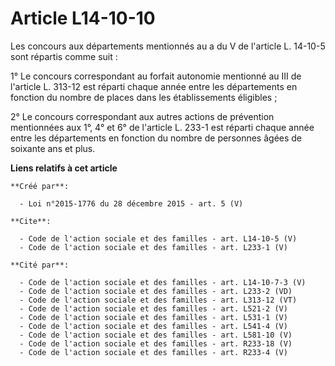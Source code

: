 # Article L14-10-10

Les concours aux départements mentionnés au a du V de l'article L. 14-10-5 sont répartis comme suit : 

1° Le concours correspondant au forfait autonomie mentionné au III de l'article L. 313-12 est réparti chaque année entre les
départements en fonction du nombre de places dans les établissements éligibles ; 

2° Le concours correspondant aux autres actions de prévention mentionnées aux 1°, 4° et 6° de l'article L. 233-1 est réparti
chaque année entre les départements en fonction du nombre de personnes âgées de soixante ans et plus.

**Liens relatifs à cet article**

	**Créé par**:

	  - Loi n°2015-1776 du 28 décembre 2015 - art. 5 (V)

	**Cite**:

	  - Code de l'action sociale et des familles - art. L14-10-5 (V)
	  - Code de l'action sociale et des familles - art. L233-1 (V)

	**Cité par**:

	  - Code de l'action sociale et des familles - art. L14-10-7-3 (V)
	  - Code de l'action sociale et des familles - art. L233-2 (VD)
	  - Code de l'action sociale et des familles - art. L313-12 (VT)
	  - Code de l'action sociale et des familles - art. L521-2 (V)
	  - Code de l'action sociale et des familles - art. L531-1 (V)
	  - Code de l'action sociale et des familles - art. L541-4 (V)
	  - Code de l'action sociale et des familles - art. L581-10 (V)
	  - Code de l'action sociale et des familles - art. R233-18 (V)
	  - Code de l'action sociale et des familles - art. R233-4 (V)
